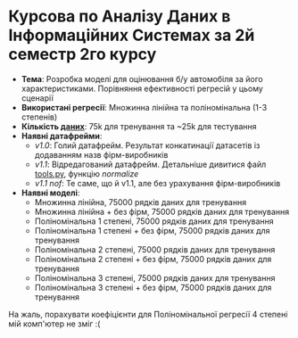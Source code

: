 # Курсова по Аналізу Даних в Інформаційних Системах за 2й семестр 2го курсу

* **Тема**: Розробка моделі для оцінювання б/у автомобіля за його характеристиками. Порівняння ефективності регресій у цьому сценарії
* **Використані регресії**: Множинна лінійна та поліномінальна (1-3 степенів)
* **Кількість [даних](https://www.kaggle.com/datasets/adityadesai13/used-car-dataset-ford-and-mercedes)**: 75k для тренування та ~25k для тестування
* **Наявні датафрейми**:
  * *v1.0*: Голий датафрейм. Результат конкатинації датасетів із додаванням назв фірм-виробників
  * *v1.1*: Відредагований датафрейм. Детальніше дивитися файл [tools.py](https://github.com/SosnoviyBor/CourseWerk-y2-s2/blob/main/tools.py), функцію *normalize*
  * *v1.1 nof*: Те саме, що й v1.1, але без урахування фірм-виробників
* **Наявні моделі**:
  * Множинна лінійна, 75000 рядків даних для тренування
  * Множинна лінійна + без фірм, 75000 рядків даних для тренування
  * Поліномінальна 1 степені, 75000 рядків даних для тренування
  * Поліномінальна 1 степені + без фірм, 75000 рядків даних для тренування
  * Поліномінальна 2 степені, 75000 рядків даних для тренування
  * Поліномінальна 2 степені + без фірм, 75000 рядків даних для тренування
  * Поліномінальна 3 степені, 75000 рядків даних для тренування
  * Поліномінальна 3 степені + без фірм, 75000 рядків даних для тренування

На жаль, порахувати коефіцієнти для Поліномінальної регресії 4 степені мій комп'ютер не зміг :(
